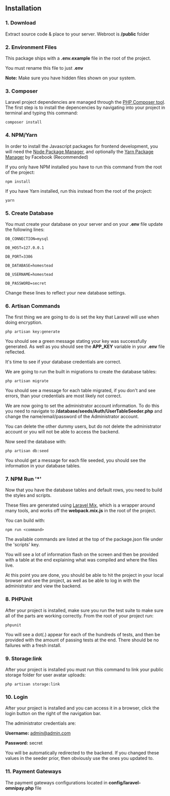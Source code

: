 Installation
------------

### 1. Download

Extract source code & place to your server. Webroot is **/public** folder

### 2. Environment Files

This package ships with a **.env.example** file in the root of the
project.

You must rename this file to just **.env**

**Note:** Make sure you have hidden files shown on your system.

### 3. Composer

Laravel project dependencies are managed through the [PHP Composer
tool](http://getcomposer.org/). The first step is to install the
depencencies by navigating into your project in terminal and typing this
command:

`composer install`

### 4. NPM/Yarn

In order to install the Javascript packages for frontend development,
you will need the [Node Package Manager](https://www.npmjs.com/), and
optionally the [Yarn Package
Manager](https://code.facebook.com/posts/1840075619545360) by Facebook
(Recommended)

If you only have NPM installed you have to run this command from the
root of the project:

`npm install`

If you have Yarn installed, run this instead from the root of the
project:

`yarn`

### 5. Create Database

You must create your database on your server and on your **.env** file
update the following lines:

`DB_CONNECTION=mysql`

`DB_HOST=127.0.0.1`

`DB_PORT=3306`

`DB_DATABASE=homestead`

`DB_USERNAME=homestead`

`DB_PASSWORD=secret`

Change these lines to reflect your new database settings.

### 6. Artisan Commands

The first thing we are going to do is set the key that Laravel will use
when doing encryption.

`php artisan key:generate`

You should see a green message stating your key was successfully
generated. As well as you should see the **APP\_KEY** variable in
your **.env** file reflected.

It's time to see if your database credentials are correct.

We are going to run the built in migrations to create the database
tables:

`php artisan migrate`

You should see a message for each table migrated, if you don't and see
errors, than your credentials are most likely not correct.

We are now going to set the administrator account information. To do
this you need to navigate to **/database/seeds/Auth/UserTableSeeder.php** and
change the name/email/password of the Administrator account.

You can delete the other dummy users, but do not delete the
administrator account or you will not be able to access the backend.

Now seed the database with:

`php artisan db:seed`

You should get a message for each file seeded, you should see the
information in your database tables.

### 7. NPM Run '\*'

Now that you have the database tables and default rows, you need to
build the styles and scripts.

These files are generated using [Laravel
Mix](https://laravel.com/docs/6.0/mix), which is a wrapper around many
tools, and works off the **webpack.mix.js** in the root of the project.

You can build with:

`npm run <command>`

The available commands are listed at the top of the package.json file
under the 'scripts' key.

You will see a lot of information flash on the screen and then be
provided with a table at the end explaining what was compiled and where
the files live.

At this point you are done, you should be able to hit the project in
your local browser and see the project, as well as be able to log in
with the administrator and view the backend.

### 8. PHPUnit

After your project is installed, make sure you run the test suite to
make sure all of the parts are working correctly. From the root of your
project run:

`phpunit`

You will see a dot(.) appear for each of the hundreds of tests, and then
be provided with the amount of passing tests at the end. There should be
no failures with a fresh install.

### 9. Storage:link

After your project is installed you must run this command to link your
public storage folder for user avatar uploads:

`php artisan storage:link`

### 10. Login

After your project is installed and you can access it in a browser,
click the login button on the right of the navigation bar.

The administrator credentials are:

**Username:** admin@admin.com

**Password:** secret

You will be automatically redirected to the backend. If you changed
these values in the seeder prior, then obviously use the ones you
updated to.

### 11. Payment Gateways

The payment gateways configurations located in **config/laravel-omnipay.php** file
